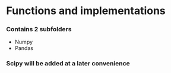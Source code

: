# Functions and implementations 
### Contains 2 subfolders
* Numpy
* Pandas
### Scipy will be added at a later convenience 
